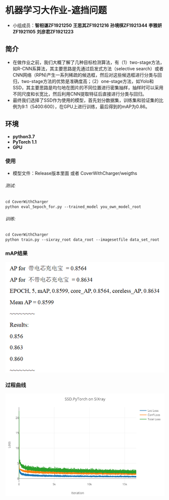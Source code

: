 # 机器学习大作业-遮挡问题 #
+ 小组成员：**智相谦ZF1921250** **王思其ZF1921216** **孙境棋ZF1921344** **李雅妍ZF1921105** **刘彦君ZF1921223**
## 简介 ##
+ 在做作业之前，我们大概了解了几种目标检测算法，有（1）two-stage方法，如R-CNN系算法，其主要思路是先通过启发式方法（selective search）或者CNN网络（RPN)产生一系列稀疏的候选框，然后对这些候选框进行分类与回归，two-stage方法的优势是准确度高；（2）one-stage方法，如Yolo和SSD，其主要思路是均匀地在图片的不同位置进行密集抽样，抽样时可以采用不同尺度和长宽比，然后利用CNN提取特征后直接进行分类与回归。
+ 最终我们选择了SSD作为使用的模型，首先划分数据集，训练集和验证集的比例为9:1（5400:600），在GPU上进行训练，最后得到的mAP为0.86。
## 环境  ##
+ **python3.7**
+ **PyTorch 1.1**
+ **GPU**
### 使用 ###
+ 模型文件：Release版本里面 或者 CoverWithCharger/weigths
######  测试:
```
cd CoverWithCharger
python eval_5epoch_for.py --trained_model you_own_model_root
```
###### 训练:
```
cd CoverWithCharger
python train.py --sixray_root data_root --imagesetfile data_set_root
```
### mAP结果 ###

![mAP](/img/result.png)
### 过程曲线 ###

![mAP](/img/loss.png)
